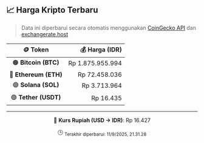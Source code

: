 

<!-- HARGA_KRIPTO -->
## 📈 Harga Kripto Terbaru

> Data ini diperbarui secara otomatis menggunakan [CoinGecko API](https://www.coingecko.com/) dan [exchangerate.host](https://exchangerate.host/)

<div align="center">

| 🪙 Token | 💰 Harga (IDR) |
|:------:|---------------:|
| 🟠 **Bitcoin (BTC)**   | Rp 1.875.955.994 |
| 🔵 **Ethereum (ETH)**  | Rp 72.458.036 |
| 🟣 **Solana (SOL)**    | Rp 3.713.964 |
| 🟢 **Tether (USDT)**   | Rp 16.435 |

---

💱 **Kurs Rupiah (USD → IDR)**: Rp 16.427

🕒 <sub>Terakhir diperbarui: 11/9/2025, 21.31.28</sub>

</div>
<!-- /HARGA_KRIPTO -->